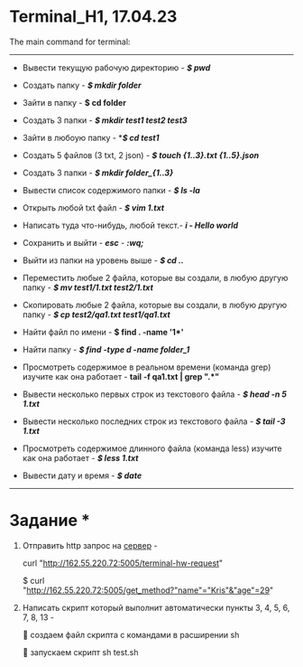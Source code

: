 # Terminal_H1, 17.04.23
The main command for terminal:
________________________

* Вывести текущую рабочую директорию - ***$ pwd***

- Создать папку - ***$ mkdir folder***

* Зайти в папку - __$ cd folder__

+ Создать 3 папки - ***$ mkdir test1 test2 test3***

+ Зайти в любоую папку - ****$ cd test1***

+ Создать 5 файлов (3 txt, 2 json) - ***$ touch {1..3}.txt {1..5}.json***

+ Создать 3 папки -  ***$ mkdir folder_{1..3}***

+ Вывести список содержимого папки - ***$ ls -la***

+ Открыть любой txt файл - ***$ vim 1.txt***

+ Написать туда что-нибудь, любой текст.- ***i - Hello world***

+ Сохранить и выйти - ***esc***
                     - ***:wq;***

+ Выйти из папки на уровень выше - ***$ cd ..***

+ Переместить любые 2 файла, которые вы создали, в любую другую папку - ***$ mv test1/1.txt test2/1.txt***

+ Скопировать любые 2 файла, которые вы создали, в любую другую папку - ***$ cp test2/qa1.txt  test1/qa1.txt***

* Найти файл по имени - __$ find . -name '1*'__

+ Найти папку - ***$ find -type d -name folder_1*** 

* Просмотреть содержимое в реальном времени (команда grep) изучите как она работает - __tail -f qa1.txt | grep ".*"__

+ Вывести несколько первых строк из текстового файла - ***$ head -n 5 1.txt***

+ Вывести несколько последних строк из текстового файла - ***$ tail -3 1.txt***

+ Просмотреть содержимое длинного файла (команда less) изучите как она работает -  ***$ less 1.txt***

+ Вывести дату и время - ***$ date***
_______
# Задание *

1) Отправить http запрос на [сервер](http://162.55.220.72:5005/terminal-hw-request) - 

      curl "http://162.55.220.72:5005/terminal-hw-request"

    $ curl "http://162.55.220.72:5005/get_method?"name"="Kris"&"age"=29"
 
2) Написать скрипт который выполнит автоматически пункты 3, 4, 5, 6, 7, 8, 13 - 

   :small_orange_diamond: создаем файл скрипта с командами в расширении sh
   
   :small_orange_diamond: запускаем скрипт sh test.sh
   
